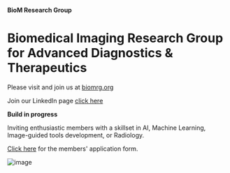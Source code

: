 
**BioM Research Group**

# Biomedical Imaging Research Group for Advanced Diagnostics & Therapeutics

Please visit and join us at [biomrg.org](https://biomrg.org)

Join our LinkedIn page [click here](https://www.linkedin.com/company/biom-research-group/?viewAsMember=true)

**Build in progress**

Inviting enthusiastic members with a skillset in AI, Machine Learning, Image-guided tools development, or Radiology.

[Click here](https://forms.gle/wRqXbnSSDVwbb4oZ9) for the members' application form. 

![image](https://github.com/user-attachments/assets/8fdf3ec5-88d5-4888-ac27-6183e1ecff57)
